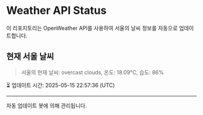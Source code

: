 
# Weather API Status

이 리포지토리는 OpenWeather API를 사용하여 서울의 날씨 정보를 자동으로 업데이트합니다.

## 현재 서울 날씨
> 서울의 현재 날씨: overcast clouds, 온도: 18.09°C, 습도: 86%

⏳ 업데이트 시간: 2025-05-15 22:57:36 (UTC)

---
자동 업데이트 봇에 의해 관리됩니다.
